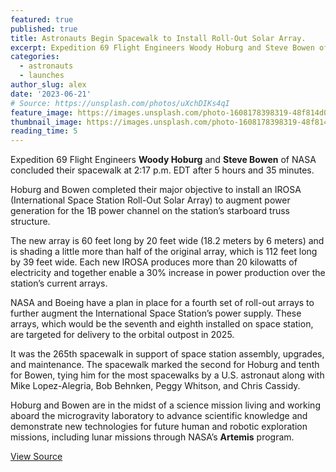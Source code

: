```yaml
---
featured: true
published: true
title: Astronauts Begin Spacewalk to Install Roll-Out Solar Array.
excerpt: Expedition 69 Flight Engineers Woody Hoburg and Steve Bowen of NASA concluded their spacewalk at 2:17 p.m. EDT after 5 hours and 35 minutes. Hoburg and Bowen completed their major objective to install an IROSA (International Space Station Roll-Out Solar Array) to augment power generation for the 1B power channel on the station’s starboard truss structure.
categories:
  - astronauts
  - launches
author_slug: alex
date: '2023-06-21'
# Source: https://unsplash.com/photos/uXchDIKs4qI
feature_image: https://images.unsplash.com/photo-1608178398319-48f814d0750c?ixlib=rb-4.0.3&ixid=M3wxMjA3fDB8MHxwaG90by1wYWdlfHx8fGVufDB8fHx8fA%3D%3D&auto=format&fit=crop&w=1920&h=1080&q=80
thumbnail_image: https://images.unsplash.com/photo-1608178398319-48f814d0750c?ixlib=rb-4.0.3&ixid=M3wxMjA3fDB8MHxwaG90by1wYWdlfHx8fGVufDB8fHx8fA%3D%3D&auto=format&fit=crop&w=512&h=512&q=80
reading_time: 5
---
```


Expedition 69 Flight Engineers **Woody Hoburg** and **Steve Bowen** of NASA concluded their spacewalk at 2:17 p.m. EDT after 5 hours and 35 minutes.

Hoburg and Bowen completed their major objective to install an IROSA (International Space Station Roll-Out Solar Array) to augment power generation for the 1B power channel on the station’s starboard truss structure.

The new array is 60 feet long by 20 feet wide (18.2 meters by 6 meters) and is shading a little more than half of the original array, which is 112 feet long by 39 feet wide. Each new IROSA produces more than 20 kilowatts of electricity and together enable a 30% increase in power production over the station’s current arrays.

NASA and Boeing have a plan in place for a fourth set of roll-out arrays to further augment the International Space Station’s power supply. These arrays, which would be the seventh and eighth installed on space station, are targeted for delivery to the orbital outpost in 2025.

It was the 265th spacewalk in support of space station assembly, upgrades, and maintenance. The spacewalk marked the second for Hoburg and tenth for Bowen, tying him for the most spacewalks by a U.S. astronaut along with Mike Lopez-Alegria, Bob Behnken, Peggy Whitson, and Chris Cassidy.

Hoburg and Bowen are in the midst of a science mission living and working aboard the microgravity laboratory to advance scientific knowledge and demonstrate new technologies for future human and robotic exploration missions, including lunar missions through NASA’s **Artemis** program.

[View Source](https://blogs.nasa.gov/spacestation/2023/06/15/nasa-spacewalkers-finish-installing-roll-out-solar-array/)
